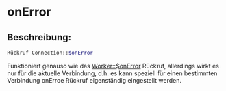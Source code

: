 # onError
## Beschreibung:
```php
Rückruf Connection::$onError
```

Funktioniert genauso wie das [Worker::$onError](../worker/on-error.md) Rückruf, allerdings wirkt es nur für die aktuelle Verbindung, d.h. es kann speziell für einen bestimmten Verbindung onErroe Rückruf eigenständig eingestellt werden.
